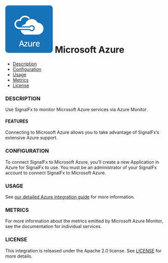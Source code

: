 # ![](./img/integrations_azure.png) Microsoft Azure

- [Description](#description)
- [Configuration](#configuration)
- [Usage](#usage)
- [Metrics](#metrics)
- [License](#license)

### DESCRIPTION

Use SignalFx to monitor Microsoft Azure services via Azure Monitor.


#### FEATURES

Connecting to Microsoft Azure allows you to take advantage of SignalFx’s extensive Azure support.

### CONFIGURATION

To connect SignalFx to Microsoft Azure, you’ll create a new Application in Azure for SignalFx to use. You must be an administrator of your SignalFx account to connect SignalFx to Microsoft Azure.

### USAGE

See <a target="_blank" href="https://docs.signalfx.com/en/latest/integrations/gcp-info.html">our detailed Azure integration guide</a> for more information.

### METRICS

For more information about the metrics emitted by Microsoft Azure Monitor, see the documentation for individual services.

### LICENSE

This integration is released under the Apache 2.0 license. See [LICENSE](./LICENSE) for more details.
